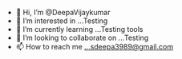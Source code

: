 - 👋 Hi, I’m @DeepaVijaykumar
- 👀 I’m interested in ...Testing
- 🌱 I’m currently learning ...Testing tools
- 💞️ I’m looking to collaborate on ...Testing
- 📫 How to reach me ...sdeepa3989@gmail.com

<!---
DeepaVijaykumar/DeepaVijaykumar is a ✨ special ✨ repository because its `README.md` (this file) appears on your GitHub profile.
You can click the Preview link to take a look at your changes.
--->
